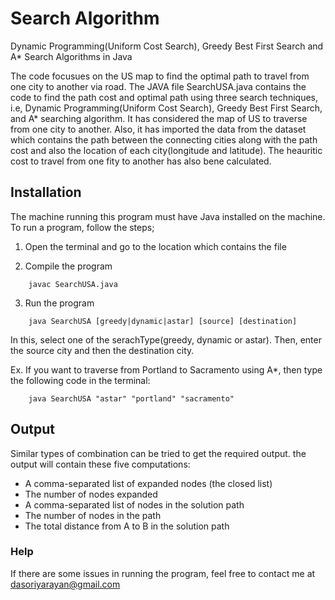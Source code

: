 # Search Algorithm
Dynamic Programming(Uniform Cost Search), Greedy Best First Search and A* Search Algorithms in Java


The code focusues on the US map to find the optimal path to travel from one city to another via road. The JAVA file SearchUSA.java contains the code to find the path cost and optimal path using three search techniques, i.e, Dynamic Programming(Uniform Cost Search), Greedy Best First Search, and A* searching algorithm. It has considered the map of US to traverse from one city to another. Also, it has imported the data from the dataset which contains the path between the connecting cities along with the path cost and also the location of each city(longitude and latitude). The heauritic cost to travel from one fity to another has also bene calculated.

## Installation
The machine running this program must have Java installed on the machine. To run a program, follow the steps;

1. Open the terminal and go to the location which contains the file

2. Compile the program
```
    javac SearchUSA.java
```

3. Run the program
```
    java SearchUSA [greedy|dynamic|astar] [source] [destination]    
```

In this, select one of the serachType(greedy, dynamic or astar). Then, enter the source city and then the destination city.

Ex. If you want to traverse from Portland to Sacramento using A*, then type the following code in the terminal:
```
    java SearchUSA "astar" "portland" "sacramento"
```

## Output
Similar types of combination can be tried to get the required output. the output will contain these five computations:
* A comma-separated list of expanded nodes (the closed list)
* The number of nodes expanded
* A comma-separated list of nodes in the solution path
* The number of nodes in the path
* The total distance from A to B in the solution path

### Help
If there are some issues in running the program, feel free to contact me at dasoriyarayan@gmail.com
